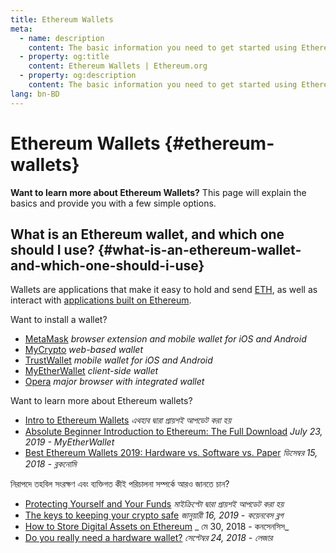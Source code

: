 ```yaml
---
title: Ethereum Wallets
meta:
  - name: description
    content: The basic information you need to get started using Ethereum wallets.
  - property: og:title
    content: Ethereum Wallets | Ethereum.org
  - property: og:description
    content: The basic information you need to get started using Ethereum wallets.
lang: bn-BD
---
```


# Ethereum Wallets {#ethereum-wallets}

<div class="featured">

**Want to learn more about Ethereum Wallets?** This page will explain the basics and provide you with a few simple options.

</div>

## What is an Ethereum wallet, and which one should I use? {#what-is-an-ethereum-wallet-and-which-one-should-i-use}

Wallets are applications that make it easy to hold and send [ETH](/bn/eth/), as well as interact with [applications built on Ethereum](/bn/dapps/).

Want to install a wallet?

- [MetaMask](https://metamask.io) _browser extension and mobile wallet for iOS and Android_
- [MyCrypto](https://mycrypto.com) _web-based wallet_
- [TrustWallet](https://trustwallet.com/) _mobile wallet for iOS and Android_
- [MyEtherWallet](https://www.myetherwallet.com/) _client-side wallet_
- [Opera](https://www.opera.com/crypto) _major browser with integrated wallet_

Want to learn more about Ethereum wallets?

- [Intro to Ethereum Wallets](https://docs.ethhub.io/using-ethereum/wallets/intro-to-ethereum-wallets/) _এথহাব দ্বারা প্রায়শই আপডেট করা হয়_
- [Absolute Beginner Introduction to Ethereum: The Full Download](https://www.mewtopia.com/absolute-beginners-guide/) _July 23, 2019 - MyEtherWallet_
- [Best Ethereum Wallets 2019: Hardware vs. Software vs. Paper](https://blockonomi.com/best-ethereum-wallets/) _ডিসেম্বর 15, 2018 - ব্লকনোমি_

নিরাপদে তহবিল সংরক্ষণ এবং ব্যক্তিগত কীই পরিচালনা সম্পর্কে আরও জানতে চান?

- [Protecting Yourself and Your Funds](https://support.mycrypto.com/staying-safe/protecting-yourself-and-your-funds) _মাইক্রিপ্টো দ্বারা প্রায়শই আপডেট করা হয়_
- [The keys to keeping your crypto safe](https://blog.coinbase.com/the-keys-to-keeping-your-crypto-safe-96d497cce6cf) _জানুয়ারী 16, 2019 - কয়েনবেস ব্লগ_
- [How to Store Digital Assets on Ethereum](https://media.consensys.net/how-to-store-digital-assets-on-ethereum-a2bfdcf66bd0) _ মে 30, 2018 - কনসেনসিস_
- [Do you really need a hardware wallet?](https://medium.com/ledger-on-security-and-blockchain/ledger-101-part-1-do-you-really-need-a-hardware-wallet-7f5abbadd945) _সেপ্টেম্বর 24, 2018 - লেজার_
